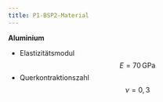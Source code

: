 ```yaml
---
title: P1-BSP2-Material
---
```


**Aluminium**

- Elastizitätsmodul $$E=70\,\mathrm{GPa}$$
- Querkontraktionszahl $$\nu=0{,}3$$
